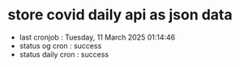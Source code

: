 # store covid daily api as json data

- last cronjob : Tuesday, 11 March 2025 01:14:46
- status og cron : success
- status daily cron : success
      
      